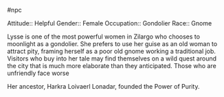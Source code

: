 #npc 

Attitude:: Helpful
Gender:: Female
Occupation:: Gondolier
Race:: Gnome

Lysse is one of the most powerful women in Zilargo who chooses to moonlight as a gondolier. She prefers to use her guise as an old woman to attract pity, framing herself as a poor old gnome working a traditional job. Visitors who buy into her tale may find themselves on a wild quest around the city that is much more elaborate than they anticipated. Those who are unfriendly face worse

Her ancestor, Harkra Loivaerl Lonadar, founded the Power of Purity.
